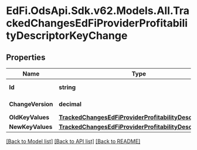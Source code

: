 # EdFi.OdsApi.Sdk.v62.Models.All.TrackedChangesEdFiProviderProfitabilityDescriptorKeyChange

## Properties

Name | Type | Description | Notes
------------ | ------------- | ------------- | -------------
**Id** | **string** | Resource identifier | [optional] 
**ChangeVersion** | **decimal** | Change version | [optional] 
**OldKeyValues** | [**TrackedChangesEdFiProviderProfitabilityDescriptorKey**](TrackedChangesEdFiProviderProfitabilityDescriptorKey.md) |  | [optional] 
**NewKeyValues** | [**TrackedChangesEdFiProviderProfitabilityDescriptorKey**](TrackedChangesEdFiProviderProfitabilityDescriptorKey.md) |  | [optional] 

[[Back to Model list]](../README.md#documentation-for-models) [[Back to API list]](../README.md#documentation-for-api-endpoints) [[Back to README]](../README.md)

